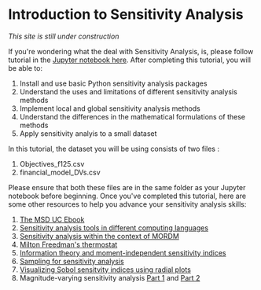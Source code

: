 # Introduction to Sensitivity Analysis

*This site is still under construction*

If you're wondering what the deal with Sensitivity Analysis, is, please follow tutorial in the [Jupyter notebook
here](https://mybinder.org/v2/gh/lbl59/lab_manual_resources/8546b1278e46f9d8b31d9de4bac6a74352799377?urlpath=lab%2Ftree%2Fsensitivity_analysis.ipynb). After completing this tutorial, you will be able to:
1. Install and use basic Python sensitivity analysis packages
2. Understand the uses and limitations of different sensitivity analysis methods
3. Implement local and global sensitivity analysis methods
4. Understand the differences in the mathematical formulations of these methods
5. Apply sensitivity analyis to a small dataset

In this tutorial, the dataset you will be using consists of two files :
1. Objectives_f125.csv 
2. financial_model_DVs.csv

Please ensure that both these files are in the same folder as your Jupyter notebook before beginning. 
Once you've completed this tutorial, here are some other resources to help you advance your sensitivity analysis skills:	
1. [The MSD UC Ebook](https://uc-ebook.org/docs/html/3_sensitivity_analysis_the_basics.html)
2. [Sensitivity analysis tools in different computing languages](https://waterprogramming.wordpress.com/2020/02/25/open-source-sensitivity-analysis-tools/)
3. [Sensitivity analysis within the context of MORDM](https://waterprogramming.wordpress.com/2022/04/26/mordm-viii-characterizing-the-effects-of-deep-uncertainty/)
4. [Milton Freedman's thermostat](https://waterprogramming.wordpress.com/2022/02/17/milton-friedmans-thermostat-and-sensitivity-analysis-of-control-policies/)
5. [Information theory and moment-independent sensitivity indices](https://waterprogramming.wordpress.com/2022/04/26/mordm-viii-characterizing-the-effects-of-deep-uncertainty/)
6. [Sampling for sensitivity analysis](https://waterprogramming.wordpress.com/2020/03/23/determining-the-appropriate-number-of-samples-for-a-sensitivity-analysis/)
7. [Visualizing Sobol sensitvity indices using radial plots](https://waterprogramming.wordpress.com/2019/08/27/a-python-implementation-of-grouped-radial-convergence-plots-to-visualize-sobol-sensitivity-analysis-results/)
8. Magnitude-varying sensitivity analysis [Part 1](https://waterprogramming.wordpress.com/2019/02/26/magnitude-varying-sensitivity-analysis-and-visualization-part-1/) and [Part 2](https://waterprogramming.wordpress.com/2019/02/28/magnitude-varying-sensitivity-analysis-and-visualization-part-2/)

